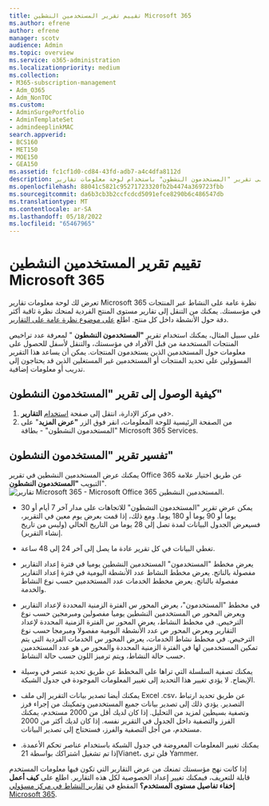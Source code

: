 ```yaml
---
title: تقييم تقرير المستخدمين النشطين Microsoft 365
ms.author: efrene
author: efrene
manager: scotv
audience: Admin
ms.topic: overview
ms.service: o365-administration
ms.localizationpriority: medium
ms.collection:
- M365-subscription-management
- Adm_O365
- Adm_NonTOC
ms.custom:
- AdminSurgePortfolio
- AdminTemplateSet
- admindeeplinkMAC
search.appverid:
- BCS160
- MET150
- MOE150
- GEA150
ms.assetid: fc1cf1d0-cd84-43fd-adb7-a4c4dfa8112d
description: تعرف على كيفية الحصول على تقرير "المستخدمون النشطون" باستخدام لوحة معلومات تقارير Microsoft 365 في مركز الإدارة ومعرفة عدد تراخيص المنتجات المستخدمة.
ms.openlocfilehash: 88041c5821c95271723320fb2b4474a369723fbb
ms.sourcegitcommit: da6b3cb3b2ccfcdcd5091efce8290b6c486547db
ms.translationtype: MT
ms.contentlocale: ar-SA
ms.lasthandoff: 05/18/2022
ms.locfileid: "65467965"
---
```

# <a name="assess-the-microsoft-365-active-users-report"></a>تقييم تقرير المستخدمين النشطين Microsoft 365

تعرض لك لوحة معلومات تقارير Microsoft 365 نظرة عامة على النشاط عبر المنتجات في مؤسستك. يمكنك من التنقل إلى تقارير مستوى المنتج الفردية لمنحك نظرة ثاقبة أكثر دقة حول الأنشطة داخل كل منتج. اطلع [على موضوع نظرة عامة على التقارير](activity-reports.md).
  
على سبيل المثال، يمكنك استخدام تقرير **"المستخدمون النشطون** " لمعرفة عدد تراخيص المنتجات المستخدمة من قبل الأفراد في مؤسستك، والتنقل لأسفل للحصول على معلومات حول المستخدمين الذين يستخدمون المنتجات. يمكن أن يساعد هذا التقرير المسؤولين على تحديد المنتجات أو المستخدمين غير المستغلين الذين قد يحتاجون إلى تدريب أو معلومات إضافية. 

## <a name="how-to-get-to-the-active-users-report"></a>كيفية الوصول إلى تقرير "المستخدمون النشطون"

1. في مركز الإدارة، انتقل إلى صفحة <a href="https://go.microsoft.com/fwlink/p/?linkid=2074756" target="_blank">استخدام</a> **التقارير**\>. 
2. من الصفحة الرئيسية للوحة المعلومات، انقر فوق الزر **"عرض المزيد**" على "المستخدمون النشطون" - بطاقة Microsoft 365 Services.

## <a name="interpret-the-active-users-report"></a>تفسير تقرير "المستخدمون النشطون"

يمكنك عرض المستخدمين النشطين في تقرير Office 365 عن طريق اختيار علامة التبويب **"المستخدمون النشطون**".<br/>![تقارير Microsoft 365 - Microsoft Office 365 المستخدمين النشطين.](../../media/56fe2e54-76ad-49e5-886f-1344c2697258.png)

- يمكن عرض تقرير "المستخدمون النشطون" للاتجاهات على مدار آخر 7 أيام أو 30 يوما أو 90 يوما أو 180 يوما. ومع ذلك، إذا قمت بعرض يوم معين في التقرير، فسيعرض الجدول البيانات لمدة تصل إلى 28 يوما من التاريخ الحالي (وليس من تاريخ إنشاء التقرير).

- تغطي البيانات في كل تقرير عادة ما يصل إلى آخر 24 إلى 48 ساعة.

- يعرض مخطط "المستخدمون" المستخدمين النشطين يوميا في فترة إعداد التقارير مفصولة بالناتج.
يعرض مخطط النشاط عدد الأنشطة اليومية في فترة إعداد التقارير مفصولة بالناتج.
يعرض مخطط الخدمات عدد المستخدمين حسب نوع النشاط والخدمة.

- في مخطط "المستخدمون"، يعرض المحور س الفترة الزمنية المحددة لإعداد التقارير ويعرض المحور ص المستخدمين النشطين يوميا مفصولين ومبرمجين حسب نوع الترخيص.
في مخطط النشاط، يعرض المحور س الفترة الزمنية المحددة لإعداد التقارير ويعرض المحور ص عدد الأنشطة اليومية مفصولا ومبرمجا حسب نوع الترخيص.
في مخطط نشاط الخدمات، يعرض المحور س الخدمات الفردية التي يتم تمكين المستخدمين لها في الفترة الزمنية المحددة والمحور ص هو عدد المستخدمين حسب حالة النشاط، ويتم ترميز اللون حسب حالة النشاط.

- يمكنك تصفية السلسلة التي تراها على المخطط عن طريق تحديد عنصر في وسيلة الإيضاح. لا يؤدي تغيير هذا التحديد إلى تغيير المعلومات الموجودة في جدول الشبكة.

- يمكنك أيضا تصدير بيانات التقرير إلى ملف Excel .csv، عن طريق تحديد ارتباط التصدير. يؤدي ذلك إلى تصدير بيانات جميع المستخدمين وتمكينك من إجراء فرز وتصفية بسيطين لمزيد من التحليل. إذا كان لديك أقل من 2000 مستخدم، يمكنك الفرز والتصفية داخل الجدول في التقرير نفسه. إذا كان لديك أكثر من 2000 مستخدم، من أجل التصفية والفرز، فستحتاج إلى تصدير البيانات.

- يمكنك تغيير المعلومات المعروضة في جدول الشبكة باستخدام عناصر تحكم الأعمدة.
إذا تم تشغيل اشتراكك بواسطة 21Vianet، فلن ترى Yammer.

إذا كانت نهج مؤسستك تمنعك من عرض التقارير التي تكون فيها معلومات المستخدم قابلة للتعريف، فيمكنك تغيير إعداد الخصوصية لكل هذه التقارير. اطلع على **كيف أعمل إخفاء تفاصيل مستوى المستخدم؟** المقطع في [تقارير النشاط في مركز مسؤولي Microsoft 365](activity-reports.md).  
